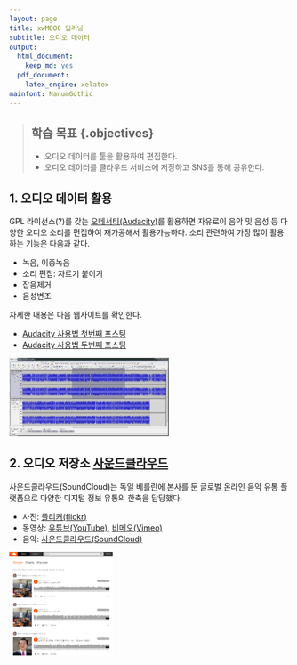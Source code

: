 ```yaml
---
layout: page
title: xwMOOC 딥러닝
subtitle: 오디오 데이터
output:
  html_document: 
    keep_md: yes
  pdf_document:
    latex_engine: xelatex
mainfont: NanumGothic
---
```





> ## 학습 목표 {.objectives}
>
> * 오디오 데이터를 툴을 활용하여 편집한다.
> * 오디오 데이터를 클라우드 서비스에 저장하고 SNS를 통해 공유한다.

## 1. 오디오 데이터 활용

GPL 라이선스(?)를 갖는 [오데서티(Audacity)](http://www.audacityteam.org/)를 활용하면
자유로이 음악 및 음성 등 다양한 오디오 소리를 편집하여 재가공해서 활용가능하다. 
소리 관련하여 가장 많이 활용하는 기능은 다음과 같다.

- 녹음, 이중녹음
- 소리 편집: 자르기 붙이기
- 잡음제거
- 음성변조

자세한 내용은 다음 웹사이트를 확인한다.

- [Audacity 사용법 첫번째 포스팅](http://sint.tistory.com/202)
- [Audacity 사용법 두번째 포스팅](http://sint.tistory.com/542)

<img src="fig/dl-audacity.png" alt="오데서티" width="57%" />

## 2. 오디오 저장소 [사운드클라우드](https://soundcloud.com/) 

사운드클라우드(SoundCloud)는 독일 베를린에 본사를 둔 글로벌 온라인 음악 유통 플랫폼으로 다양한 디지털 정보 유통의 한축을 담당했다. 

- 사진: [플리커(flickr)](https://www.flickr.com/)
- 동영상: [유튜브(YouTube)](https://www.youtube.com/), [비메오(Vimeo)](https://vimeo.com/)
- 음악: [사운드클라우드(SoundCloud)](https://soundcloud.com/)

<img src="fig/dl-soundcloud.png" alt="사운드클라우드" width="37%" />


